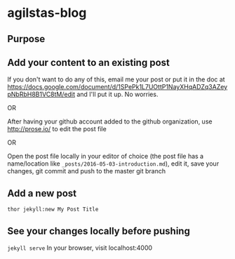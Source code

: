 agilstas-blog
=============

## Purpose

## Add your content to an existing post

If you don't want to do any of this, email me your post or put it in the doc at https://docs.google.com/document/d/1SPePk1L7UOttP1NayXHqADZq3AZeypNbRbH8B1VC8tM/edit and I'll put it up. No worries.

OR

After having your github account added to the github organization, use http://prose.io/ to edit the post file

OR

Open the post file locally in your editor of choice (the post file has a name/location like ``_posts/2016-05-03-introduction.md``), edit it, save your changes, git commit and push to the master git branch

## Add a new post

``thor jekyll:new My Post Title``

## See your changes locally before pushing

``jekyll serve``
In your browser, visit localhost:4000

